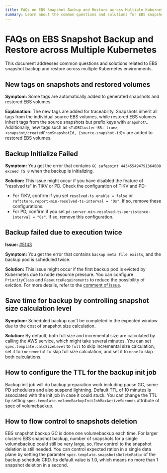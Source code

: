 ```yaml
---
title: FAQs on EBS Snapshot Backup and Restore across Multiple Kubernetes
summary: Learn about the common questions and solutions for EBS snapshot backup and restore across multiple Kubernetes.
---
```


# FAQs on EBS Snapshot Backup and Restore across Multiple Kubernetes

This document addresses common questions and solutions related to EBS snapshot backup and restore across multiple Kubernetes environments.

## New tags on snapshots and restored volumes

**Symptom:** Some tags are automatically added to generated snapshots and restored EBS volumes

**Explanation:** The new tags are added for traceability. Snapshots inherit all tags from the individual source EBS volumes, while restored EBS volumes inherit tags from the source snapshots but prefix keys with `snapshot\`. Additionally, new tags such as `<TiDBCluster-BR: true>`, `<snapshot/createdFromSnapshotId, {source-snapshot-id}>` are added to restored EBS volumes.

## Backup Initialize Failed 

**Symptom:** You get the error that contains `GC safepoint 443455494791364608 exceed TS 0` when the backup is initializing.

**Solution:** This issue might occur if you have disabled the feature of "resolved ts" in TiKV or PD. Check the configuration of TiKV and PD:

- For TiKV, confirm if you set `resolved-ts.enable = false` or `raftstore.report-min-resolved-ts-interval = "0s"`. If so, remove these configurations.
- For PD, confirm if you set `pd-server.min-resolved-ts-persistence-interval = "0s"`. If so, remove this configuration.

## Backup failed due to execution twice

**Issue:** [#5143](https://github.com/pingcap/tidb-operator/issues/5143)

**Symptom:** You get the error that contains `backup meta file exists`, and the backup pod is scheduled twice.

**Solution:** This issue might occur if the first backup pod is evicted by Kubernetes due to node resource pressure. You can configure `PriorityClass` and `ResourceRequirements` to reduce the possibility of eviction. For more details, refer to the [comment of issue](https://github.com/pingcap/tidb-operator/issues/5143#issuecomment-1654916830).

## Save time for backup by controlling snapshot size calculation level

**Symptom:** Scheduled backup can't be completed in the expected window due to the cost of snapshot size calculation.

**Solution:** By default, both full size and incremental size are calculated by calling the AWS service, which might take several minutes. You can set `spec.template.calcSizeLevel` to `full` to skip incremental size calculation, set it to `incremental` to skip full size calculation, and set it to `none` to skip both calculations.

## How to configure the TTL for the backup init job

Backup init job will do backup preparation work including pause GC, some PD schedulers and also suspend lightning.  Default TTL of 10 minutes is associated with the init job in case it could stuck.  You can change the TTL by setting `spec.template.volumeBackupInitJobMaxActiveSeconds` attribute of spec of volumebackup.

## How to flow control to snapshots deletion

EBS snapshot backup GC is done one volumebackup each time. For larger clusters EBS snapshot backup, number of snapshots for a single volumebackup could still be very large, so, flow control to the snapshot deletion is still needed.  You can control expected ration in a single data plane by setting the paramter `spec.template.snapshotsDeleteRatio` of the backup schedule CRD. Its default value is 1.0, which means no more than 1 snapshot deletion in a second.
